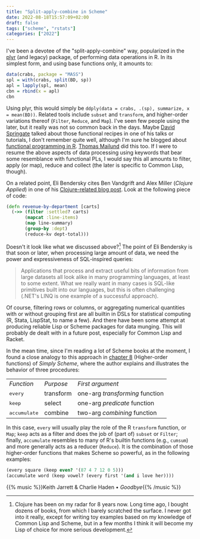 ```yaml
---
title: "Split-apply-combine in Scheme"
date: 2022-08-18T15:57:09+02:00
draft: false
tags: ["scheme", "rstats"]
categories: ["2022"]
---
```


I've been a devotee of the "split-apply-combine" way, popularized in the [plyr] (and legacy) package, of performing data operations in R. In its simplest form, and using base functions only, it amounts to:

```r
data(crabs, package = "MASS")
spl = with(crabs, split(BD, sp))
apl = lapply(spl, mean)
cbn = rbind(x = apl)
cbn
```

Using plyr, this would simply be `ddply(data = crabs, .(sp), summarize, x = mean(BD))`. Related tools include `subset` and `transform`, and higher-order variations thereof (`Filter`, `Reduce`, and `Map`). I've seen few people using the later, but it really was not so common back in the days. Maybe [David Springate] talked about those functional recipes in one of his talks or tutorials, I don't remember quite well, although I'm sure he blogged about [functional programming in R]. [Thomas Mailund] did this too. If I were to resume the above aspects of data processing using keywords that bear some resemblance with functional PLs, I would say this all amounts to filter, apply (or map), reduce and collect (the later is specific to Common Lisp, though).

On a related point, Eli Bendersky cites Ben Vandgrift and Alex Miller (_Clojure Applied_) in one of his [Clojure-related blog post]. Look at the following piece of code:

```clojure
(defn revenue-by-department [carts]
  (->> (filter :settled? carts)
       (mapcat :line-items)
       (map line-summary)
       (group-by :dept)
       (reduce-kv dept-total)))
```

Doesn't it look like what we discussed above?[^1] The point of Eli Bendersky is that soon or later, when processing large amount of data, we need the power and expressiveness of SQL-inspired queries:

> Applications that process and extract useful bits of information from large datasets all look alike in many programming languages, at least to some extent. What we really want in many cases is SQL-like primitives built into our languages, but this is often challenging (.NET's LINQ is one example of a successful approach).

Of course, filtering rows or columns, or aggregating numerical quantities with or without grouping first are all builtin in DSLs for statistical computing (R, Stata, LispStat, to name a few). And there have been some attempt at producing reliable Lisp or Scheme packages for data munging. This will probably de dealt with in a future post, especially for Common Lisp and Racket.

In the mean time, since I'm reading a lot of Scheme books at the moment, I found a close analogy to this approach in [chapter 8] (Higher-order functions) of _Simply Scheme_, where the author explains and illustrates the behavior of three procedures:

<small>
<table border="0">
<tbody>
<tr>
<td><em>Function</em></td>
<td><em>Purpose</em></td>
<td><em>First argument</td>
</tr>
<tr><td><kbd>every</kbd></td><td>transform</td><td>one-arg <em>transforming</em> function</td></tr>
<tr><td><kbd>keep</kbd></td><td>select</td><td>one-arg <em>predicate</em> function</td></tr>
<tr><td><kbd>accumulate</kbd></td><td>combine</td><td>two-arg <em>combining</em> function</td></tr>
</tbody>
</table>
</small>

In this case, `every` will usually play the role of the R `transform` function, or `Map`; `keep` acts as a filter and does the job of (part of) `subset` or `Filter`; finally, `accumulate` resembles to many of R's builtin functions (e.g., `cumsum`) and more generally acts as a reducer (`Reduce`). It is the combination of those higher-order functions that makes Scheme so powerful, as in the following examples:

```scheme
(every square (keep even? '(87 4 7 12 0 5)))
(accumulate word (keep vowel? (every first '(and i love her))))
```

{{% music %}}Keith Jarrett & Charlie Haden • _Goodbye_{{% /music %}}

[plyr]: https://cran.r-project.org/web/packages/plyr/index.html
[david springate]: http://www.datajujitsu.co.uk/about/
[functional programming in r]: http://www.datajujitsu.co.uk/blog/2013/05/16/functional-programming-in-r/
[thomas mailund]: https://mailund.dk/
[clojure-related blog post]: https://eli.thegreenplace.net/2017/clojure-the-perfect-language-to-expand-your-brain/
[chapter 8]: https://people.eecs.berkeley.edu/~bh/ssch8/higher.html

[^1]: Clojure has been on my radar for 8 years now. Long time ago, I bought dozens of books, from which I barely scratched the surface. I never got into it really, except for writing toy examples based on my knowledge of Common Lisp and Scheme, but in a few months I think it will become my Lisp of choice for more serious development.
